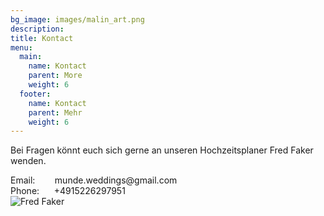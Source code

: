 ```yaml
---
bg_image: images/malin_art.png
description: 
title: Kontact
menu:
  main:
    name: Kontact
    parent: More
    weight: 6
  footer:
    name: Kontact
    parent: Mehr
    weight: 6
---
```


<div class="container">
    <div class="row">
    <div class="col-md-6 col-sm-12">
      <div class="block">
        <p>Bei Fragen könnt euch sich gerne an unseren Hochzeitsplaner Fred Faker wenden.</p>
Email: &nbsp;&nbsp;&nbsp;&nbsp; &nbsp; munde.weddings@gmail.com </br>
Phone: &nbsp;&nbsp;&nbsp;&nbsp; +4915226297951 </br>
      </div>
     </div>
     <div class="col-md-5 col-sm-12">
      <div class="block">
        <img src="/images/fred_faker.jpg" class="img-responsive" alt="Fred Faker">
        <figcaption></figcaption>
      </div>
    </div>
  </div>
</div>
